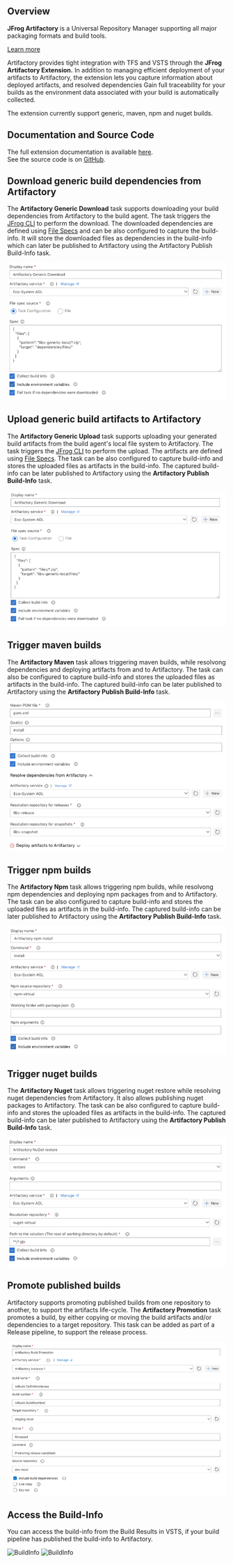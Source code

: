 ## Overview
**JFrog Artifactory** is a Universal Repository Manager supporting all major packaging formats and build tools.

[Learn more](https://jfrog.com/artifactory/)

Artifactory provides tight integration with TFS and VSTS through the **JFrog Artifactory Extension.** 
In addition to managing efficient deployment of your artifacts to Artifactory, 
the extension lets you capture information about deployed artifacts, 
and resolved dependencies Gain full traceability for your builds as the environment data associated with your build is automatically collected.

The extension currently support generic, maven, npm and nuget builds. 

## Documentation and Source Code
The full extension documentation is available [here](https://www.jfrog.com/confluence/display/RTF/VSTS+and+TFS+Artifactory+Extension).
<br>
See the source code is on [GitHub](https://github.com/jfrog/artifactory-vsts-extension).

## Download generic build dependencies from Artifactory
The **Artifactory Generic Download** task supports downloading your build dependencies from Artifactory to the build agent. 
The task triggers the [JFrog CLI](https://www.jfrog.com/confluence/display/CLI/JFrog+CLI) to perform the download. The downloaded dependencies are defined using [File Specs](https://www.jfrog.com/confluence/display/CLI/CLI+for+JFrog+Artifactory#CLIforJFrogArtifactory-UsingFileSpecs) 
and can be also configured to capture the build-info. 
It will store the downloaded files as dependencies in the build-info which can later be published to Artifactory using the Artifactory Publish Build-Info task.

![BuildInfo](images/marketplace/generic-download.png)

## Upload generic build artifacts to Artifactory
The **Artifactory Generic Upload** task supports uploading your generated build artifacts from the build agent's local file system to Artifactory. 
The task triggers the [JFrog CLI](https://www.jfrog.com/confluence/display/CLI/JFrog+CLI) to perform the upload. 
The artifacts are defined using [File Specs](https://www.jfrog.com/confluence/display/CLI/CLI+for+JFrog+Artifactory#CLIforJFrogArtifactory-UsingFileSpecs). 
The task can be also configured to capture build-info and stores the uploaded files as artifacts in the build-info. The captured build-info can be later published to Artifactory using the **Artifactory Publish Build-Info** task.

![BuildInfo](images/marketplace/generic-upload.png)

## Trigger maven builds
The **Artifactory Maven** task allows triggering maven builds, while resolvong dependencies and deploying artifacts from and to Artifactory. 
The task can also be configured to capture build-info and stores the uploaded files as artifacts in the build-info. The captured build-info can be later published to Artifactory using the **Artifactory Publish Build-Info** task.

![BuildInfo](images/marketplace/maven.png)

## Trigger npm builds
The **Artifactory Npm** task allows triggering npm builds, while resolvong npm dependencies and deploying npm packages from and to Artifactory. 
The task can be also configured to capture build-info and stores the uploaded files as artifacts in the build-info. The captured build-info can be later published to Artifactory using the **Artifactory Publish Build-Info** task.

![BuildInfo](images/marketplace/npm.png)

## Trigger nuget builds
The **Artifactory Nuget** task allows triggering nuget restore while resolving nuget dependencies from Artifactory. 
It also allows publishing nuget packages to Artifactory.
The task can be also configured to capture build-info and stores the uploaded files as artifacts in the build-info. The captured build-info can be later published to Artifactory using the **Artifactory Publish Build-Info** task.

![BuildInfo](images/marketplace/nuget.png)

## Promote published builds 
Artifactory supports promoting published builds from one repository to another, 
to support the artifacts life-cycle. 
The **Artifactory Promotion** task promotes a build, by either copying or moving the build artifacts and/or dependencies to a target repository. 
This task can be added as part of a Release pipeline, to support the release process.

![BuildInfo](images/marketplace/build-promotion.png)

## Access the Build-Info
You can access the build-info from the Build Results in VSTS, if your build pipeline has published the build-info to Artifactory.

![BuildInfo](images/marketplace/build-info.png)
![BuildInfo](images/marketplace/build-info-in-artifactory.png)
